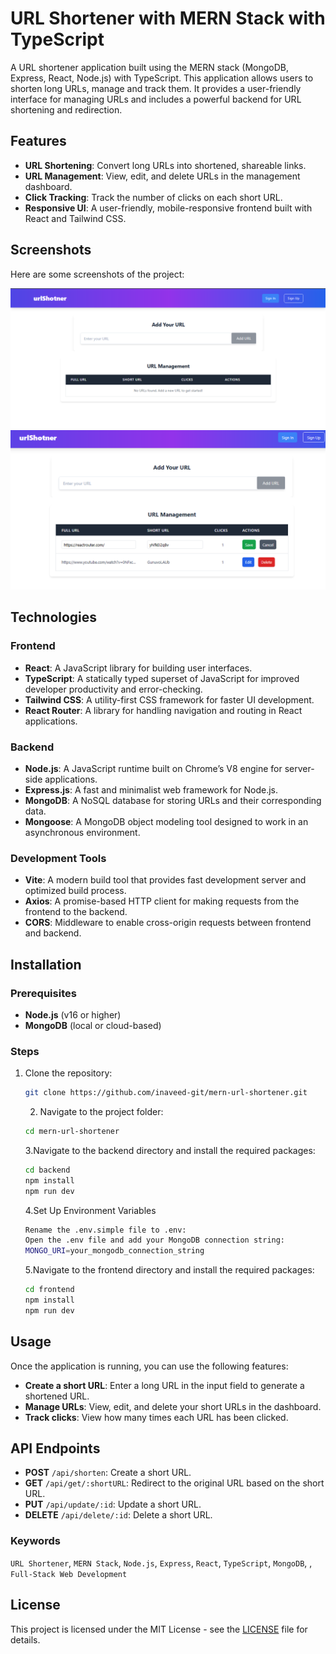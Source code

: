 # URL Shortener with MERN Stack with TypeScript

A URL shortener application built using the MERN stack (MongoDB, Express, React, Node.js) with TypeScript. This application allows users to shorten long URLs, manage and track them. It provides a user-friendly interface for managing URLs and includes a powerful backend for URL shortening and redirection.



## Features

- **URL Shortening**: Convert long URLs into shortened, shareable links.
- **URL Management**: View, edit, and delete URLs in the management dashboard.
- **Click Tracking**: Track the number of clicks on each short URL.
- **Responsive UI**: A user-friendly, mobile-responsive frontend built with React and Tailwind CSS.

## Screenshots

Here are some screenshots of the project:

![shotone](frontend/public/screenshots/g1.PNG)
![shottwo](frontend/public/screenshots/g2.PNG)

## Technologies

### Frontend
- **React**: A JavaScript library for building user interfaces.
- **TypeScript**: A statically typed superset of JavaScript for improved developer productivity and error-checking.
- **Tailwind CSS**: A utility-first CSS framework for faster UI development.
- **React Router**: A library for handling navigation and routing in React applications.

### Backend
- **Node.js**: A JavaScript runtime built on Chrome’s V8 engine for server-side applications.
- **Express.js**: A fast and minimalist web framework for Node.js.
- **MongoDB**: A NoSQL database for storing URLs and their corresponding data.
- **Mongoose**: A MongoDB object modeling tool designed to work in an asynchronous environment.

### Development Tools
- **Vite**: A modern build tool that provides fast development server and optimized build process.
- **Axios**: A promise-based HTTP client for making requests from the frontend to the backend.
- **CORS**: Middleware to enable cross-origin requests between frontend and backend.

## Installation

### Prerequisites
- **Node.js** (v16 or higher)
- **MongoDB** (local or cloud-based)

### Steps

1. Clone the repository:

    ```bash
    git clone https://github.com/inaveed-git/mern-url-shortener.git
    ```
    
    2. Navigate to the project folder:

    ```bash
    cd mern-url-shortener
    ```
    3.Navigate to the backend directory and install the required packages:
    ```bash
    cd backend
   npm install
   npm run dev
   ```
   4.Set Up Environment Variables
   ```bash
   Rename the .env.simple file to .env:
   Open the .env file and add your MongoDB connection string:
   MONGO_URI=your_mongodb_connection_string
   ```
   5.Navigate to the frontend directory and install the required packages:
   ```bash
   cd frontend
   npm install
   npm run dev
   ```
   
## Usage

Once the application is running, you can use the following features:

- **Create a short URL**: Enter a long URL in the input field to generate a shortened URL.
- **Manage URLs**: View, edit, and delete your short URLs in the dashboard.
- **Track clicks**: View how many times each URL has been clicked.

## API Endpoints

- **POST** `/api/shorten`: Create a short URL.
- **GET** `/api/get/:shortURL`: Redirect to the original URL based on the short URL.
- **PUT** `/api/update/:id`: Update a short URL.
- **DELETE** `/api/delete/:id`: Delete a short URL.


### Keywords
`URL Shortener`, `MERN Stack`, `Node.js`, `Express`, `React`, `TypeScript`, `MongoDB`, , `Full-Stack Web Development`

## License
This project is licensed under the MIT License - see the [LICENSE](LICENSE) file for details.

   


